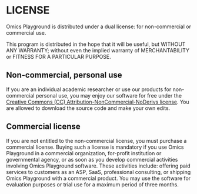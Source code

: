 # LICENSE 

Omics Playground is distributed under a dual license: for
non-commercial or commercial use.

This program is distributed in the hope that it will be useful, but
WITHOUT ANY WARRANTY; without even the implied warranty of
MERCHANTABILITY or FITNESS FOR A PARTICULAR PURPOSE.

## Non-commercial, personal use

If you are an individual academic researcher or use our products for
non-commercial personal use, you may enjoy our software for free under
the [Creative Commons (CC) Attribution-NonCommercial-NoDerivs
license](https://creativecommons.org). You are allowed to download the
source code and make your own edits. 

## Commercial license

If you are not entitled to the non-commercial license, you must
purchase a commercial license. Buying such a license is mandatory if
you use Omics Playground in a commercial organization, for-profit
institution or governmental agency, or as soon as you develop
commercial activities involving Omics Playground software. These
activities include: offering paid services to customers as an ASP,
SaaS, professional consulting, or shipping Omics Playground with a
commercial product. You may use the software for evaluation
purposes or trial use for a maximum period of three months.


